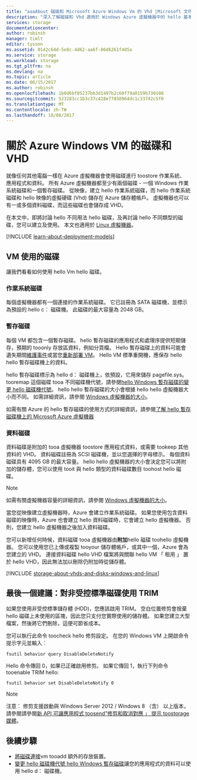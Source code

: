 ```yaml
---
title: "aaaAbout 磁碟和 Microsoft Azure Windows Vm 的 Vhd |Microsoft 文件"
description: "深入了解磁碟和 Vhd 適用於 Windows Azure 虛擬機器中的 hello 基本概念。"
services: storage
documentationcenter: 
author: robinsh
manager: timlt
editor: tysonn
ms.assetid: 0142c64d-5e8c-4d62-aa6f-06d6261f485a
ms.service: storage
ms.workload: storage
ms.tgt_pltfrm: na
ms.devlang: na
ms.topic: article
ms.date: 06/15/2017
ms.author: robinsh
ms.openlocfilehash: 1b0d6bf05237bb3d1497b2c60f79a0159b730108
ms.sourcegitcommit: 523283cc1b3c37c428e77850964dc1c33742c5f0
ms.translationtype: MT
ms.contentlocale: zh-TW
ms.lasthandoff: 10/06/2017
---
```

# <a name="about-disks-and-vhds-for-azure-windows-vms"></a>關於 Azure Windows VM 的磁碟和 VHD
就像任何其他電腦一樣在 Azure 虛擬機器會使用磁碟進行 toostore 作業系統、 應用程式和資料。 所有 Azure 虛擬機器都至少有兩個磁碟 - 一個 Windows 作業系統磁碟和一個暫存磁碟。 從映像，建立 hello 作業系統磁碟，而 hello 作業系統磁碟和 hello 映像的虛擬硬碟 (Vhd) 儲存在 Azure 儲存體帳戶。 虛擬機器也可以有一或多個資料磁碟，而這些磁碟也會儲存成 VHD。 

在本文中，即將討論 hello 不同用法 hello 磁碟，及再討論 hello 不同類型的磁碟，您可以建立及使用。 本文也適用於 [Linux 虛擬機器](about-disks-and-vhds.md)。

[!INCLUDE [learn-about-deployment-models](../../../includes/learn-about-deployment-models-both-include.md)]

## <a name="disks-used-by-vms"></a>VM 使用的磁碟

讓我們看看如何使用 hello Vm hello 磁碟。

### <a name="operating-system-disk"></a>作業系統磁碟
每個虛擬機器都有一個連接的作業系統磁碟。 它已註冊為 SATA 磁碟機，並標示為預設的 hello c： 磁碟機。 此磁碟的最大容量為 2048 GB。 

### <a name="temporary-disk"></a>暫存磁碟
每個 VM 都包含一個暫存磁碟。 hello 暫存磁碟的應用程式和處理序提供短期儲存，預期的 tooonly 存放區資料，例如分頁檔。 Hello 暫存磁碟上的資料可能會遺失期間[維護事件](manage-availability.md?toc=%2fazure%2fvirtual-machines%2fwindows%2ftoc.json#understand-vm-reboots---maintenance-vs-downtime)或當您[重新部署 VM](redeploy-to-new-node.md?toc=%2fazure%2fvirtual-machines%2fwindows%2ftoc.json)。 Hello VM 標準重開機，應保存 hello hello 暫存磁碟機上的資料。

hello 暫存磁碟標示為 hello d： 磁碟機上，依預設，它用來儲存 pagefile.sys。 tooremap 這個磁碟 tooa 不同磁碟機代號，請參閱[hello Windows 暫存磁碟的變更 hello 磁碟機代號](change-drive-letter.md)。 hello hello 暫存磁碟的大小會根據 hello hello 虛擬機器大小而不同。 如需詳細資訊，請參閱 [Windows 虛擬機器的大小](sizes.md)。

如需有關 Azure 的 hello 暫存磁碟的使用方式的詳細資訊，請參閱[了解 hello 暫存磁碟機上的 Microsoft Azure 虛擬機器](https://blogs.msdn.microsoft.com/mast/2013/12/06/understanding-the-temporary-drive-on-windows-azure-virtual-machines/)


### <a name="data-disk"></a>資料磁碟
資料磁碟是附加的 tooa 虛擬機器 toostore 應用程式資料，或需要 tookeep 其他資料的 VHD。 資料磁碟註冊為 SCSI 磁碟機，並以您選擇的字母標示。 每個資料磁碟具有 4095 GB 的最大容量。 hello hello 虛擬機器的大小會決定您可以將附加的儲存體，您可以使用 tooit 與 hello 類型的資料磁碟數目 toohost hello 磁碟。

> [!NOTE]
> 如需有關虛擬機器容量的詳細資訊，請參閱 [Windows 虛擬機器的大小](sizes.md)。
> 

當您從映像建立虛擬機器時，Azure 會建立作業系統磁碟。 如果您使用包含資料磁碟的映像時，Azure 也會建立 hello 資料磁碟時，它會建立 hello 虛擬機器。 否則，您建立 hello 虛擬機器之後加入資料磁碟。

您可以新增任何時候，資料磁碟 tooa 虛擬機器由**附加**hello 磁碟 toohello 虛擬機器。 您可以使用您已上傳或複製 tooyour 儲存體帳戶，或其中一個，Azure 會為您建立的 VHD。 連接資料磁碟 hello VHD 檔案將與關聯 hello VM 「 租用 」 置於 hello VHD，因此無法加以刪除仍附加時從儲存體。


[!INCLUDE [storage-about-vhds-and-disks-windows-and-linux](../../../includes/storage-about-vhds-and-disks-windows-and-linux.md)]

## <a name="one-last-recommendation-use-trim-with-unmanaged-standard-disks"></a>最後一個建議：對非受控標準磁碟使用 TRIM 

如果您使用非受控標準儲存體 (HDD)，您應該啟用 TRIM。 空白位置修剪會捨棄 hello 磁碟上未使用的區塊，因此您只支付您實際使用的儲存體。 如果您建立大型檔案，然後將它們刪除，這便可節省成本。 

您可以執行此命令 toocheck hello 修剪設定。 在您的 Windows VM 上開啟命令提示字元並輸入︰


```
fsutil behavior query DisableDeleteNotify
```

Hello 命令傳回 0，如果已正確啟用修剪。 如果它傳回 1，執行下列命令 tooenable TRIM hello:

```
fsutil behavior set DisableDeleteNotify 0
```

> [!NOTE]
> 注意： 修剪支援啟動與 Windows Server 2012 / Windows 8 （含） 以上版本，請參閱請參閱[新 API 可讓應用程式 toosend"修剪和取消對應 」 提示 toostorage 媒體](https://msdn.microsoft.com/windows/compatibility/new-api-allows-apps-to-send-trim-and-unmap-hints)。
> 

<!-- Might want toomatch next-steps from overview of managed disks -->
## <a name="next-steps"></a>後續步驟
* [將磁碟連接](attach-disk-portal.md?toc=%2fazure%2fvirtual-machines%2fwindows%2ftoc.json)vm tooadd 額外的存放裝置。
* [變更 hello 磁碟機代號 hello Windows 暫存磁碟](change-drive-letter.md?toc=%2fazure%2fvirtual-machines%2fwindows%2fclassic%2ftoc.json)讓您的應用程式的資料可以使用 hello d： 磁碟機。

